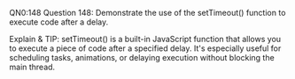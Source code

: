 QN0:148 Question 148: Demonstrate the use of the setTimeout() function to execute code after a delay.

Explain & TIP: setTimeout() is a built-in JavaScript function that allows you to execute a piece of code after a specified delay. It's especially useful for scheduling tasks, animations, or delaying execution without blocking the main thread.
